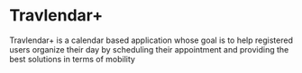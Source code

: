 # Travlendar+
Travlendar+ is a calendar based application whose goal is to help registered users organize their day by scheduling their appointment and providing the best solutions in terms of mobility
